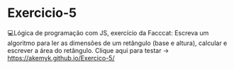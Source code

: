 # Exercicio-5
💻Lógica de programação com JS, exercício da Facccat: Escreva um algoritmo para ler as dimensões de um retângulo (base e altura), calcular e escrever a
área do retângulo. 
Clique aqui para testar -> https://akemyk.github.io/Exercico-5/
